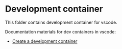 
# Development container

This folder contains development container for vscode. 

Documentation materials for dev containers in vscode:

- [Create a development container](https://code.visualstudio.com/docs/remote/create-dev-container)
